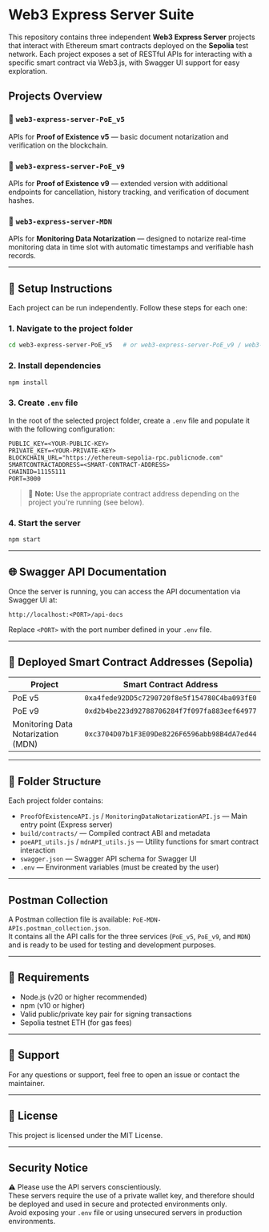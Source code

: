 # Web3 Express Server Suite

This repository contains three independent **Web3 Express Server** projects that interact with Ethereum smart contracts deployed on the **Sepolia** test network. Each project exposes a set of RESTful APIs for interacting with a specific smart contract via Web3.js, with Swagger UI support for easy exploration.

## Projects Overview

### 📁 `web3-express-server-PoE_v5`

APIs for **Proof of Existence v5** — basic document notarization and verification on the blockchain.

### 📁 `web3-express-server-PoE_v9`

APIs for **Proof of Existence v9** — extended version with additional endpoints for cancellation, history tracking, and verification of document hashes.

### 📁 `web3-express-server-MDN`

APIs for **Monitoring Data Notarization** — designed to notarize real-time monitoring data in time slot with automatic timestamps and verifiable hash records.

---

## 🔧 Setup Instructions

Each project can be run independently. Follow these steps for each one:

### 1. Navigate to the project folder

```bash
cd web3-express-server-PoE_v5   # or web3-express-server-PoE_v9 / web3-express-server-MDN
```

### 2. Install dependencies

```bash
npm install
```

### 3. Create `.env` file

In the root of the selected project folder, create a `.env` file and populate it with the following configuration:

```env
PUBLIC_KEY=<YOUR-PUBLIC-KEY>
PRIVATE_KEY=<YOUR-PRIVATE-KEY>
BLOCKCHAIN_URL="https://ethereum-sepolia-rpc.publicnode.com"
SMARTCONTRACTADDRESS=<SMART-CONTRACT-ADDRESS>
CHAINID=11155111
PORT=3000
```

> 📌 **Note:** Use the appropriate contract address depending on the project you're running (see below).

### 4. Start the server

```bash
npm start
```

---

## 🌐 Swagger API Documentation

Once the server is running, you can access the API documentation via Swagger UI at:

```
http://localhost:<PORT>/api-docs
```

Replace `<PORT>` with the port number defined in your `.env` file.

---

## 📜 Deployed Smart Contract Addresses (Sepolia)

| Project                            | Smart Contract Address                       |
| ---------------------------------- | -------------------------------------------- |
| PoE v5                             | `0xa4fede92DD5c7290720f8e5f154780C4ba093fE0` |
| PoE v9                             | `0xd2b4be223d92788706284f7f097fa883eef64977` |
| Monitoring Data Notarization (MDN) | `0xc3704D07b1F3E09De8226F6596abb98B4dA7ed44` |

---

## 📂 Folder Structure

Each project folder contains:

- `ProofOfExistenceAPI.js` / `MonitoringDataNotarizationAPI.js` — Main entry point (Express server)
- `build/contracts/` — Compiled contract ABI and metadata
- `poeAPI_utils.js` / `mdnAPI_utils.js` — Utility functions for smart contract interaction
- `swagger.json` — Swagger API schema for Swagger UI
- `.env` — Environment variables (must be created by the user)

---

## Postman Collection

A Postman collection file is available: `PoE-MDN-APIs.postman_collection.json`.  
It contains all the API calls for the three services (`PoE_v5`, `PoE_v9`, and `MDN`) and is ready to be used for testing and development purposes.

---

## 🧱 Requirements

- Node.js (v20 or higher recommended)
- npm (v10 or higher)
- Valid public/private key pair for signing transactions
- Sepolia testnet ETH (for gas fees)

---

## 💬 Support

For any questions or support, feel free to open an issue or contact the maintainer.

---

## 📘 License

This project is licensed under the MIT License.

---

## Security Notice

⚠️ Please use the API servers conscientiously.  
These servers require the use of a private wallet key, and therefore should be deployed and used in secure and protected environments only.  
Avoid exposing your `.env` file or using unsecured servers in production environments.
